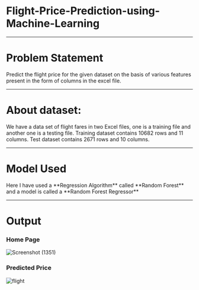 <h1>Flight-Price-Prediction-using-Machine-Learning</h1>

<hr>


<h1>Problem Statement</h1>
Predict the flight price for the given dataset on the basis of various features present in the form of columns in the excel file.

<hr>


<h1>About dataset:</h1>
We have a data set of flight fares in two Excel files, one is a training file and another one is a testing file. Training dataset contains 10682 rows and 11 columns. Test dataset contains 2671 rows and 10 columns.

<hr>


<h1>Model Used</h1>
Here I have used a **Regression Algorithm** called **Random Forest** and a model is called a **Random Forest Regressor** 

<hr>


<h1>Output</h1>


<h3>Home Page</h3>

![Screenshot (1351)](https://user-images.githubusercontent.com/76621987/175784174-20c71ea5-e77a-4977-903a-83dba3783483.png)


<h3>Predicted Price</h3>

![flight](https://user-images.githubusercontent.com/76621987/175784173-941cce21-df9c-4cae-b2da-d3511f7439dd.PNG)



